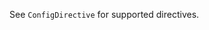 <!-- Added to avoid `lint` warnings from the lalrpop docgen tool. No epilog content needed for this rule -->

See `ConfigDirective` for supported directives.

